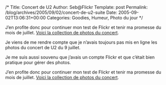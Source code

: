 /*
 Title: Concert de U2
 Author: Seb@Flickr
 Template: post
 Permalink: /blog/archives/2005/09/02/concert-de-u2-suite
 Date: 2005-09-02T13:06:31+00:00
 Categories: Goodies, Humeur, Photo du jour
*/
<p>J&rsquo;en profite donc pour continuer mon test de Flickr et tenir ma promesse du mois de juillet. <a href="http://www.flickr.com/photos/z720/sets/869478/">Voici la collection de photos du concert</a>.</p>
<p><!--more-->
<p>Je viens de me rendre compte que je n&rsquo;avais toujours pas mis en ligne les photos du concert de U2 du 9 juillet.</p>
<p>Je me suis aussi souvenu que j&rsquo;avais un compte Flickr et que c&rsquo;était bien pratique pour gérer des photos.</p>
<p>J&rsquo;en profite donc pour continuer mon test de Flickr et tenir ma promesse du mois de juillet. <a href="http://www.flickr.com/photos/z720/sets/869478/">Voici la collection de photos du concert</a>.</p>
<p><a href="http://www.flickr.com/photos/z720/39522599/" title="photo sharing"><img src="http://static.flickr.com/22/39522599_206a086ab7_m.jpg" alt=""  /></a></p>
